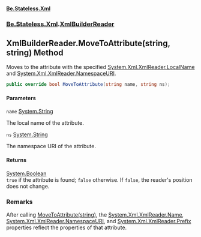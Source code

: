#### [Be.Stateless.Xml](README.md 'README')
### [Be.Stateless.Xml](Be.Stateless.Xml.md 'Be.Stateless.Xml').[XmlBuilderReader](XmlBuilderReader.md 'Be.Stateless.Xml.XmlBuilderReader')

## XmlBuilderReader.MoveToAttribute(string, string) Method

Moves to the attribute with the specified [System.Xml.XmlReader.LocalName](https://docs.microsoft.com/en-us/dotnet/api/System.Xml.XmlReader.LocalName 'System.Xml.XmlReader.LocalName') and [System.Xml.XmlReader.NamespaceURI](https://docs.microsoft.com/en-us/dotnet/api/System.Xml.XmlReader.NamespaceURI 'System.Xml.XmlReader.NamespaceURI').

```csharp
public override bool MoveToAttribute(string name, string ns);
```
#### Parameters

<a name='Be.Stateless.Xml.XmlBuilderReader.MoveToAttribute(string,string).name'></a>

`name` [System.String](https://docs.microsoft.com/en-us/dotnet/api/System.String 'System.String')

The local name of the attribute.

<a name='Be.Stateless.Xml.XmlBuilderReader.MoveToAttribute(string,string).ns'></a>

`ns` [System.String](https://docs.microsoft.com/en-us/dotnet/api/System.String 'System.String')

The namespace URI of the attribute.

#### Returns
[System.Boolean](https://docs.microsoft.com/en-us/dotnet/api/System.Boolean 'System.Boolean')  
`true` if the attribute is found; `false` otherwise. If `false`, the reader's position does not
            change.

### Remarks
After calling [MoveToAttribute(string)](XmlBuilderReader.MoveToAttribute(string).md 'Be.Stateless.Xml.XmlBuilderReader.MoveToAttribute(string)'), the [System.Xml.XmlReader.Name](https://docs.microsoft.com/en-us/dotnet/api/System.Xml.XmlReader.Name 'System.Xml.XmlReader.Name'), [System.Xml.XmlReader.NamespaceURI](https://docs.microsoft.com/en-us/dotnet/api/System.Xml.XmlReader.NamespaceURI 'System.Xml.XmlReader.NamespaceURI'), and [System.Xml.XmlReader.Prefix](https://docs.microsoft.com/en-us/dotnet/api/System.Xml.XmlReader.Prefix 'System.Xml.XmlReader.Prefix') properties reflect the properties of that
attribute.